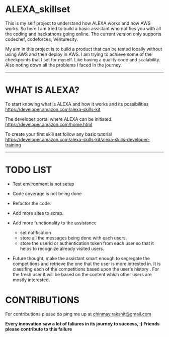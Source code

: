 # ALEXA_skillset  

This is my self project to understand how ALEXA works and how AWS works. So here I am tried to build a basic assistant who notifies you with all the coding and hackathons going online. The current version only supports codechef, codeforces, Venturesity.

My aim in this project is to build a product that can be tested locally without using AWS and then deploy in AWS. I am trying to achieve some of the checkpoints that I set for myself. Like having a quality code and scalability. Also noting down all the problems I faced in the journey. 

___

# WHAT IS ALEXA?

To start knowing what is ALEXA and how it works and its possibilities    
https://developer.amazon.com/alexa-skills-kit

The developer portal where ALEXA can be initiated.  
https://developer.amazon.com/home.html

To create your first skill set follow any basic tutorial   
https://developer.amazon.com/alexa-skills-kit/alexa-skills-developer-training

___

 
# TODO LIST

* Test environment is not setup
* Code coverage is not being done
* Refactor the code.
* Add more sites to scrap. 
* Add more functionality to the assistance
	- set notification 
	- store all the messages being done with each users. 
	- store the userid or authentication token from each user so that it helps to recognize already visited users.

* Future thought, make the assistant smart enough to segregate the competitions and retrieve the one that the user is more intrested in. It is classifing each of the competitions based upon the user's history . For the fresh user it will be based on the content which other users are mostly interested. 

# CONTRIBUTIONS

For contributions please do ping me up at chinmay.rakshit@gmail.com

**Every innovation saw a lot of faliures in its journey to success, :) Friends please contribute to this failure**